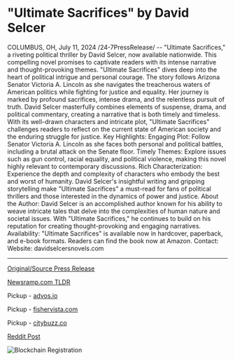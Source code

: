 # "Ultimate Sacrifices" by David Selcer

COLUMBUS, OH, July 11, 2024 /24-7PressRelease/ -- "Ultimate Sacrifices," a riveting political thriller by David Selcer, now available nationwide. This compelling novel promises to captivate readers with its intense narrative and thought-provoking themes.   "Ultimate Sacrifices" dives deep into the heart of political intrigue and personal courage. The story follows Arizona Senator Victoria A. Lincoln as she navigates the treacherous waters of American politics while fighting for justice and equality. Her journey is marked by profound sacrifices, intense drama, and the relentless pursuit of truth.   David Selcer masterfully combines elements of suspense, drama, and political commentary, creating a narrative that is both timely and timeless. With its well-drawn characters and intricate plot, "Ultimate Sacrifices" challenges readers to reflect on the current state of American society and the enduring struggle for justice.   Key Highlights:   Engaging Plot: Follow Senator Victoria A. Lincoln as she faces both personal and political battles, including a brutal attack on the Senate floor.   Timely Themes: Explore issues such as gun control, racial equality, and political violence, making this novel highly relevant to contemporary discussions.   Rich Characterization: Experience the depth and complexity of characters who embody the best and worst of humanity.   David Selcer's insightful writing and gripping storytelling make "Ultimate Sacrifices" a must-read for fans of political thrillers and those interested in the dynamics of power and justice.   About the Author:   David Selcer is an accomplished author known for his ability to weave intricate tales that delve into the complexities of human nature and societal issues. With "Ultimate Sacrifices," he continues to build on his reputation for creating thought-provoking and engaging narratives.  Availability:   "Ultimate Sacrifices" is available now in hardcover, paperback, and e-book formats. Readers can find the book now at Amazon.   Contact:   Website: davidselcersnovels.com 

---

[Original/Source Press Release](https://www.24-7pressrelease.com/press-release/512447/ultimate-sacrifices-by-david-selcer)
                    

[Newsramp.com TLDR](https://newsramp.com/curated-news/new-release-ultimate-sacrifices-a-riveting-political-thriller-by-david-selcer-now-available-nationwide/3d3267a259bf383f914857604fd2b4f2) 


Pickup - [advos.io](https://advos.io/en/ultimate-sacrifices-by-david-selcer-a-riveting-political-thriller-now-available-nationwide/20244861)

Pickup - [fishervista.com](https://fishervista.com/en/david-selcer-releases-gripping-political-thriller-ultimate-sacrifices/20244861)

Pickup - [citybuzz.co](https://citybuzz.co/david-selcer-s-ultimate-sacrifices-explores-political-intrigue-and-personal-courage-in-new-thriller)
 



[Reddit Post](https://www.reddit.com/r/Lifestyle_Culture/comments/1e0iv7e/new_release_ultimate_sacrifices_a_riveting/) 



![Blockchain Registration](https://cdn.newsramp.app/24-7PressRelease/qrcode/247/11/chipqtxR.webp)